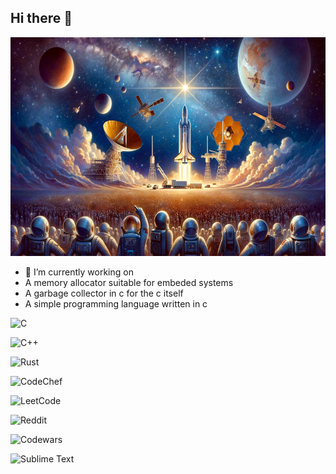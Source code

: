 ## Hi there 👋

<p align="center">

<img width="800" height="350" src="./banner.png" alt="my banner">

</p>

- 🔭 I’m currently working on
- A memory allocator suitable for embeded systems
- A garbage collector in c for the c itself
- A simple programming language written in c 

![C](https://img.shields.io/badge/c-%2300599C.svg?style=for-the-badge&logo=c&logoColor=white)

![C++](https://img.shields.io/badge/c++-%2300599C.svg?style=for-the-badge&logo=c%2B%2B&logoColor=white)

![Rust](https://img.shields.io/badge/rust-%23000000.svg?style=for-the-badge&logo=rust&logoColor=white)

![CodeChef](https://img.shields.io/badge/CodeChef-%23964B00.svg?style=for-the-badge&logo=CodeChef&logoColor=white)

![LeetCode](https://img.shields.io/badge/LeetCode-000000?style=for-the-badge&logo=LeetCode&logoColor=#d16c06)

![Reddit](https://img.shields.io/badge/Reddit-%23FF4500.svg?style=for-the-badge&logo=Reddit&logoColor=white)

![Codewars](https://img.shields.io/badge/Codewars-B1361E?style=for-the-badge&logo=codewars&logoColor=grey)

![Sublime Text](https://img.shields.io/badge/sublime_text-%23575757.svg?style=for-the-badge&logo=sublime-text&logoColor=important)



<!--
**CoreCrafter/Corecrafter** is a ✨ _special_ ✨ repository because its `README.md` (this file) appears on your GitHub profile.

Here are some ideas to get you started:


- 🌱 I’m currently learning ...
- 👯 I’m looking to collaborate on ...
- 🤔 I’m looking for help with ...
- 💬 Ask me about ...
- 📫 How to reach me: ...
- 😄 Pronouns: ...
- ⚡ Fun fact: ...
-->
